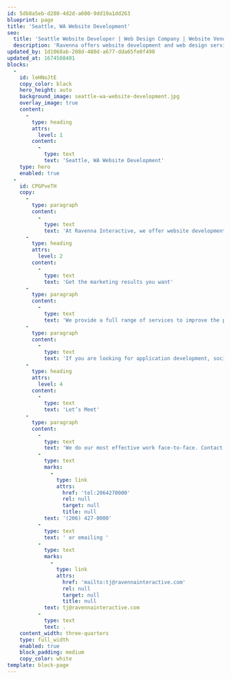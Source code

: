 ```yaml
---
id: 5db8a5eb-d280-4d2d-a600-9dd19a1dd263
blueprint: page
title: 'Seattle, WA Website Development'
seo:
  title: 'Seattle Website Developer | Web Design Company | Website Vendor'
  description: 'Ravenna offers website development and web design services in Seattle WA. Our web developers not only aim to make sure your website is fast and responsive, but we also ensure that it works to retain customer leads and engage potential clients.'
updated_by: 1d1068ab-208d-480d-a677-dda65fe0f490
updated_at: 1674508401
blocks:
  -
    id: leHNoJtE
    copy_color: black
    hero_height: auto
    background_image: seattle-wa-website-development.jpg
    overlay_image: true
    content:
      -
        type: heading
        attrs:
          level: 1
        content:
          -
            type: text
            text: 'Seattle, WA Website Development'
    type: hero
    enabled: true
  -
    id: CPGPveTH
    copy:
      -
        type: paragraph
        content:
          -
            type: text
            text: 'At Ravenna Interactive, we offer website development and design services in Seattle, WA, and the surrounding areas. Our boutique branding and design services work with companies at all stages of development, from startups to well-established midsize and large-sized businesses. Whether you are just starting and need a website or want to increase your marketing results, we can provide you with the right solutions.'
      -
        type: heading
        attrs:
          level: 2
        content:
          -
            type: text
            text: 'Get the marketing results you want'
      -
        type: paragraph
        content:
          -
            type: text
            text: 'We provide a full range of services to improve the profitability of your business with real and measurable results. As an experienced website developer, we not only aim to make sure your website is fast and responsive, but we also ensure that it works to retain customer leads and engage potential clients. We use the most potent marketing strategies so you can finally start seeing the type of results you are hoping for in your business.'
      -
        type: paragraph
        content:
          -
            type: text
            text: 'If you are looking for application development, social media apps, web design services, and web development, Ravenna Interactive can provide the services you need. Contact us to discuss your website design or development idea for your Seattle business. We look forward to providing the cutting-edge services your business can benefit from.'
      -
        type: heading
        attrs:
          level: 4
        content:
          -
            type: text
            text: 'Let’s Meet'
      -
        type: paragraph
        content:
          -
            type: text
            text: 'We do our most effective work face-to-face. Contact us to discuss your website needs in Seattle, WA by calling us at '
          -
            type: text
            marks:
              -
                type: link
                attrs:
                  href: 'tel:2064270000'
                  rel: null
                  target: null
                  title: null
            text: '(206) 427-0000'
          -
            type: text
            text: ' or emailing '
          -
            type: text
            marks:
              -
                type: link
                attrs:
                  href: 'mailto:tj@ravennainteractive.com'
                  rel: null
                  target: null
                  title: null
            text: tj@ravennainteractive.com
          -
            type: text
            text: .
    content_width: three-quarters
    type: full_width
    enabled: true
    block_padding: medium
    copy_color: white
template: block-page
---
```

